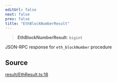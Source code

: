```yaml
---
editUrl: false
next: false
prev: false
title: "EthBlockNumberResult"
---
```


> **EthBlockNumberResult**: `bigint`

JSON-RPC response for `eth_blockNumber` procedure

## Source

[result/EthResult.ts:18](https://github.com/evmts/tevm-monorepo/blob/main/packages/actions-types/src/result/EthResult.ts#L18)
